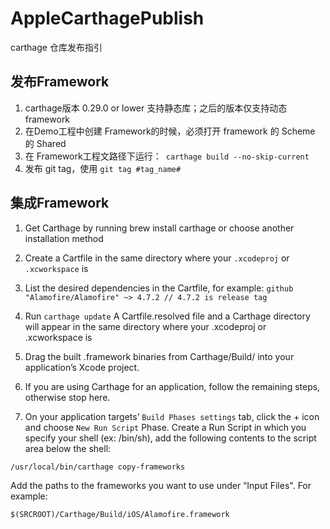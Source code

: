 # AppleCarthagePublish
carthage 仓库发布指引

## 发布Framework
1. carthage版本 0.29.0 or lower 支持静态库；之后的版本仅支持动态framework
2. 在Demo工程中创建 Framework的时候，必须打开 framework 的 Scheme 的 Shared
3. 在 Framework工程文路径下运行：` carthage build --no-skip-current`
4. 发布 git tag，使用 ` git tag #tag_name# `

## 集成Framework
1. Get Carthage by running brew install carthage or choose another installation method
2. Create a Cartfile in the same directory where your `.xcodeproj` or `.xcworkspace` is 
3. List the desired dependencies in the Cartfile, for example:
    ` github "Alamofire/Alamofire" ~> 4.7.2 // 4.7.2 is release tag `
4. Run `carthage update`
    A Cartfile.resolved file and a Carthage directory will appear in the same directory where your .xcodeproj or .xcworkspace is

5. Drag the built .framework binaries from Carthage/Build/<platform> into your application’s Xcode project.

6. If you are using Carthage for an application, follow the remaining steps, otherwise stop here.

7. On your application targets’ `Build Phases settings` tab, click the + icon and choose `New Run Script` Phase. Create a Run Script in which you specify your shell (ex: /bin/sh), add the following contents to the script area below the shell:

`/usr/local/bin/carthage copy-frameworks`

Add the paths to the frameworks you want to use under “Input Files". For example:

`$(SRCROOT)/Carthage/Build/iOS/Alamofire.framework`
